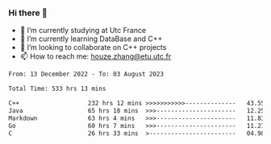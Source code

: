 ### Hi there 👋
- 🔭 I’m currently studying at Utc France
- 🌱 I’m currently learning DataBase and C++
- 👯 I’m looking to collaborate on C++ projects
- 📫 How to reach me: houze.zhang@etu.utc.fr

<!--START_SECTION:waka-->

```txt
From: 13 December 2022 - To: 03 August 2023

Total Time: 533 hrs 13 mins

C++                   232 hrs 12 mins >>>>>>>>>>>--------------   43.55 %
Java                  65 hrs 18 mins  >>>----------------------   12.25 %
Markdown              63 hrs 4 mins   >>>----------------------   11.83 %
Go                    60 hrs 7 mins   >>>----------------------   11.27 %
C                     26 hrs 33 mins  >------------------------   04.98 %
```

<!--END_SECTION:waka-->
